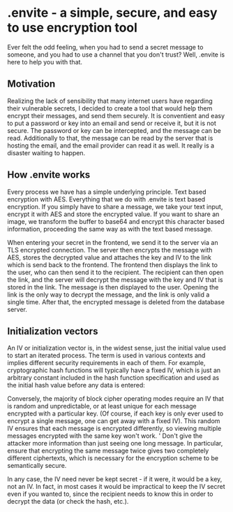 # .envite - a simple, secure, and easy to use encryption tool

Ever felt the odd feeling, when you had to send a secret message to someone, and you had to use a channel that you don't trust? Well, .envite is here to help you with that.

## Motivation

Realizing the lack of sensibility that many internet users have regarding their vulnerable secrets, I decided to create a tool that would help them encrypt their messages, and send them securely.
It is conventient and easy to put a password or key into an email and send or receive it, but it is not secure. The password or key can be intercepted, and the message can be read.
Additionally to that, the message can be read by the server that is hosting the email, and the email provider can read it as well. It really is a disaster waiting to happen.

## How .envite works

Every process we have has a simple underlying principle. Text based encryption with AES.
Everything that we do with .envite is text based encryption. If you simply have to share a message, we take your text input, encrypt it with AES and store the encrypted value. If you want to share an image, we transform the buffer to base64
and encrypt this character based information, proceeding the same way as with the text based message.

When entering your secret in the frontend, we send it to the server via an TLS encrypted connection. The server then encrypts the message with AES, stores the decrypted value and attaches the key and IV to the link which is send back to the frontend. The frontend then displays the link to the user, who can then send it to the recipient. The recipient can then open the link, and the server will decrypt the message with the key and IV that is stored in the link. The message is then displayed to the user.
Opening the link is the only way to decrypt the message, and the link is only valid a single time. After that, the encrypted message is deleted from the database server.

## Initialization vectors

An IV or initialization vector is, in the widest sense, just the initial value used to start an iterated process. The term is used in various contexts and implies different security requirements in each of them. For example, cryptographic hash functions will typically have a fixed IV, which is just an arbitrary constant included in the hash function specification and used as the initial hash value before any data is entered:

Conversely, the majority of block cipher operating modes require an IV that is random and unpredictable, or at least unique for each message encrypted with a particular key. (Of course, if each key is only ever used to encrypt a single message, one can get away with a fixed IV). This random IV ensures that each message is encrypted differently, so viewing multiple messages encrypted with the same key won't work. ' Don't give the attacker more information than just seeing one long message. In particular, ensure that encrypting the same message twice gives two completely different ciphertexts, which is necessary for the encryption scheme to be semantically secure.

In any case, the IV need never be kept secret - if it were, it would be a key, not an IV. In fact, in most cases it would be impractical to keep the IV secret even if you wanted to, since the recipient needs to know this in order to decrypt the data (or check the hash, etc.).
